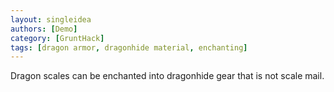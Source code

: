 ```yaml
---
layout: singleidea
authors: [Demo]
category: [GruntHack]
tags: [dragon armor, dragonhide material, enchanting]
---
```

Dragon scales can be enchanted into dragonhide gear that is not scale mail.
